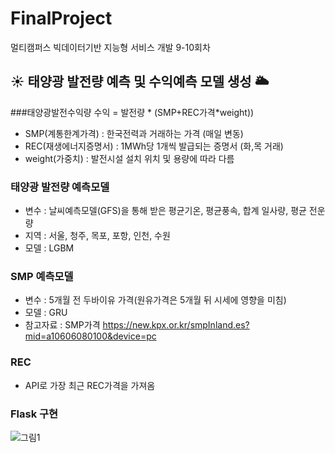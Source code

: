 # FinalProject
멀티캠퍼스 빅데이터기반 지능형 서비스 개발 9-10회차
## ☀️ 태양광 발전량 예측 및 수익예측 모델 생성 🌥️

###태양광발전수익량
수익 = 발전량 * (SMP+REC가격*weight))
 * SMP(계통한계가격) : 한국전력과 거래하는 가격 (매일 변동)
 * REC(재생에너지증명서) : 1MWh당 1개씩 발급되는 증명서 (화,목 거래)
 * weight(가중치) : 발전시설 설치 위치 및 용량에 따라 다름

### 태양광 발전량 예측모델
- 변수 : 날씨예측모델(GFS)을 통해 받은 평균기온, 평균풍속, 합계 일사량, 평균 전운량
- 지역 : 서울, 청주, 목포, 포항, 인천, 수원
- 모델 : LGBM

### SMP 예측모델
- 변수 : 5개월 전 두바이유 가격(원유가격은 5개월 뒤 시세에 영향을 미침)
- 모델 : GRU
- 참고자료 : SMP가격 https://new.kpx.or.kr/smpInland.es?mid=a10606080100&device=pc

### REC
- API로 가장 최근 REC가격을 가져옴

### Flask 구현
![그림1](https://user-images.githubusercontent.com/102013240/181422086-cebb265b-a4c6-4019-b7ef-657e3acef2d0.png)
